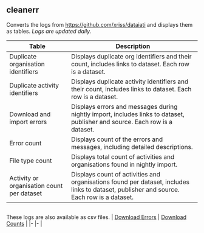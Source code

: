 ## cleanerr

Converts the logs from https://github.com/xriss/dataiati and displays them as tables. *Logs are updated daily.*

| Table 	| Description 	|
|-	|-	|
| Duplicate organisation identifiers 	| Displays duplicate org identifiers and their count, includes links to dataset.  Each row is a dataset. 	|
| Duplicate activity identifiers 	| Displays duplicate activity identifiers and their count, includes links to dataset.  Each row is a dataset. 	|
| Download and import errors 	| Displays errors and messages during nightly import, includes links to dataset, publisher and source.  Each row is a dataset. 	|
| Error count 	| Displays count of the errors and messages, including detailed descriptions. 	|
| File type count 	| Displays total count of activities and organisations found in nightly import.  	|
| Activity or organisation count per dataset 	| Displays count of activities and organisations found per dataset, includes links to dataset, publisher and source.  Each row is a dataset. 	|

## 

These logs are also available as csv files.
| [Download Errors](https://raw.githubusercontent.com/notshi/cleanerr/main/errors.csv) 	| [Download Counts](https://raw.githubusercontent.com/notshi/cleanerr/main/counts.csv) 	|
|-	|-	|
